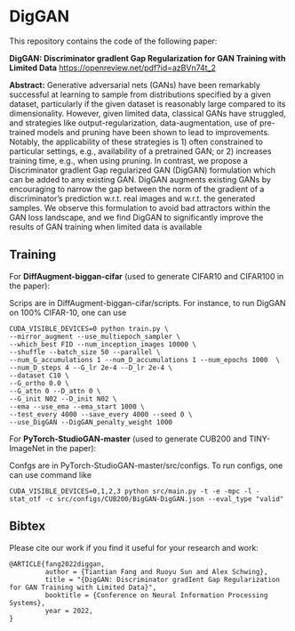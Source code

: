# DigGAN

This repository contains the code of the following paper:

**DigGAN: Discriminator gradIent Gap Regularization for GAN Training with Limited Data** https://openreview.net/pdf?id=azBVn74t_2

**Abstract:** Generative adversarial nets (GANs) have been remarkably successful at learning to sample from distributions specified by a given dataset, particularly if the given dataset is reasonably large compared to its dimensionality. However, given limited data, classical GANs have struggled, and strategies like output-regularization, data-augmentation, use of pre-trained models and pruning have been shown to lead to improvements. Notably, the applicability of these strategies is 1) often constrained to particular settings, e.g., availability of a pretrained GAN; or 2) increases training time, e.g., when using pruning. In contrast, we propose a Discriminator gradIent Gap regularized GAN (DigGAN) formulation which can be added to any existing GAN. DigGAN augments existing GANs by encouraging to narrow the gap between the norm of the gradient of a discriminator’s prediction w.r.t. real images and w.r.t. the generated samples. We observe this formulation to avoid bad attractors within the GAN loss landscape, and we find DigGAN to significantly improve the results of GAN training when limited data is available


## Training

For **DiffAugment-biggan-cifar** (used to generate CIFAR10 and CIFAR100 in the paper):

Scrips are in DiffAugment-biggan-cifar/scripts. For instance, to run DigGAN on 100% CIFAR-10, one can use
```
CUDA_VISIBLE_DEVICES=0 python train.py \
--mirror_augment --use_multiepoch_sampler \
--which_best FID --num_inception_images 10000 \
--shuffle --batch_size 50 --parallel \
--num_G_accumulations 1 --num_D_accumulations 1 --num_epochs 1000  \
--num_D_steps 4 --G_lr 2e-4 --D_lr 2e-4 \
--dataset C10 \
--G_ortho 0.0 \
--G_attn 0 --D_attn 0 \
--G_init N02 --D_init N02 \
--ema --use_ema --ema_start 1000 \
--test_every 4000 --save_every 4000 --seed 0 \
--use_DigGAN --DigGAN_penalty_weight 1000
```

For **PyTorch-StudioGAN-master** (used to generate CUB200 and TINY-ImageNet in the paper):

Confgs are in PyTorch-StudioGAN-master/src/configs. To run configs, one can use command like
```
CUDA_VISIBLE_DEVICES=0,1,2,3 python src/main.py -t -e -mpc -l -stat_otf -c src/configs/CUB200/BigGAN-DigGAN.json --eval_type "valid"
```


## Bibtex

Please cite our work if you find it useful for your research and work:

```
@ARTICLE{fang2022diggan,
         author = {Tiantian Fang and Ruoyu Sun and Alex Schwing},
         title = "{DigGAN: Discriminator gradIent Gap Regularization for GAN Training with Limited Data}",
         booktitle = {Conference on Neural Information Processing Systems},
         year = 2022,
}
```
